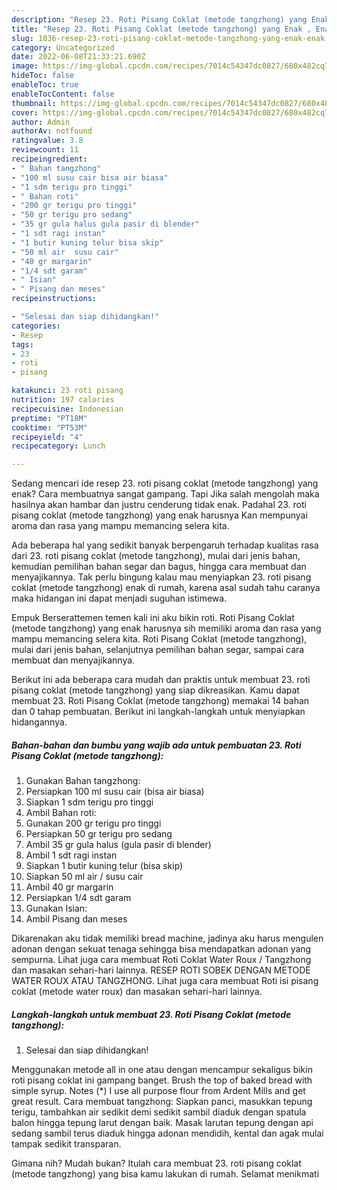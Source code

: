 ```yaml
---
description: "Resep 23. Roti Pisang Coklat (metode tangzhong) yang Enak , Enak"
title: "Resep 23. Roti Pisang Coklat (metode tangzhong) yang Enak , Enak"
slug: 1036-resep-23-roti-pisang-coklat-metode-tangzhong-yang-enak-enak
category: Uncategorized
date: 2022-06-08T21:33:21.690Z
image: https://img-global.cpcdn.com/recipes/7014c54347dc0827/680x482cq70/23-roti-pisang-coklat-metode-tangzhong-foto-resep-utama.jpg
hideToc: false
enableToc: true
enableTocContent: false
thumbnail: https://img-global.cpcdn.com/recipes/7014c54347dc0827/680x482cq70/23-roti-pisang-coklat-metode-tangzhong-foto-resep-utama.jpg
cover: https://img-global.cpcdn.com/recipes/7014c54347dc0827/680x482cq70/23-roti-pisang-coklat-metode-tangzhong-foto-resep-utama.jpg
author: Admin
authorAv: notfound
ratingvalue: 3.8
reviewcount: 11
recipeingredient:
- " Bahan tangzhong"
- "100 ml susu cair bisa air biasa"
- "1 sdm terigu pro tinggi"
- " Bahan roti"
- "200 gr terigu pro tinggi"
- "50 gr terigu pro sedang"
- "35 gr gula halus gula pasir di blender"
- "1 sdt ragi instan"
- "1 butir kuning telur bisa skip"
- "50 ml air  susu cair"
- "40 gr margarin"
- "1/4 sdt garam"
- " Isian"
- " Pisang dan meses"
recipeinstructions:

- "Selesai dan siap dihidangkan!"
categories:
- Resep
tags:
- 23
- roti
- pisang

katakunci: 23 roti pisang 
nutrition: 197 calories
recipecuisine: Indonesian
preptime: "PT18M"
cooktime: "PT53M"
recipeyield: "4"
recipecategory: Lunch

---
```



Sedang mencari ide resep 23. roti pisang coklat (metode tangzhong) yang enak? Cara membuatnya sangat gampang. Tapi Jika salah mengolah maka hasilnya akan hambar dan justru cenderung tidak enak. Padahal 23. roti pisang coklat (metode tangzhong) yang enak harusnya Kan mempunyai aroma dan rasa yang mampu memancing selera kita.


Ada beberapa hal yang sedikit banyak berpengaruh terhadap kualitas rasa dari 23. roti pisang coklat (metode tangzhong), mulai dari jenis bahan, kemudian pemilihan bahan segar dan bagus, hingga cara membuat dan menyajikannya. Tak perlu bingung kalau mau menyiapkan 23. roti pisang coklat (metode tangzhong) enak di rumah, karena asal sudah tahu caranya maka hidangan ini dapat menjadi suguhan istimewa.

Empuk Berserattemen temen kali ini aku bikin roti. Roti Pisang Coklat (metode tangzhong) yang enak harusnya sih memiliki aroma dan rasa yang mampu memancing selera kita. Roti Pisang Coklat (metode tangzhong), mulai dari jenis bahan, selanjutnya pemilihan bahan segar, sampai cara membuat dan menyajikannya.


Berikut ini ada beberapa cara mudah dan praktis untuk membuat 23. roti pisang coklat (metode tangzhong) yang siap dikreasikan. Kamu dapat membuat 23. Roti Pisang Coklat (metode tangzhong) memakai 14 bahan dan 0 tahap pembuatan. Berikut ini langkah-langkah untuk menyiapkan hidangannya.

<!--inarticleads1-->

##### Bahan-bahan dan bumbu yang wajib ada untuk pembuatan 23. Roti Pisang Coklat (metode tangzhong):

1. Gunakan  Bahan tangzhong:
1. Persiapkan 100 ml susu cair (bisa air biasa)
1. Siapkan 1 sdm terigu pro tinggi
1. Ambil  Bahan roti:
1. Gunakan 200 gr terigu pro tinggi
1. Persiapkan 50 gr terigu pro sedang
1. Ambil 35 gr gula halus (gula pasir di blender)
1. Ambil 1 sdt ragi instan
1. Siapkan 1 butir kuning telur (bisa skip)
1. Siapkan 50 ml air / susu cair
1. Ambil 40 gr margarin
1. Persiapkan 1/4 sdt garam
1. Gunakan  Isian:
1. Ambil  Pisang dan meses


Dikarenakan aku tidak memiliki bread machine, jadinya aku harus mengulen adonan dengan sekuat tenaga sehingga bisa mendapatkan adonan yang sempurna. Lihat juga cara membuat Roti Coklat Water Roux / Tangzhong dan masakan sehari-hari lainnya. RESEP ROTI SOBEK DENGAN METODE WATER ROUX ATAU TANGZHONG. Lihat juga cara membuat Roti isi pisang coklat (metode water roux) dan masakan sehari-hari lainnya. 

<!--inarticleads2-->

##### Langkah-langkah untuk membuat 23. Roti Pisang Coklat (metode tangzhong):


1. Selesai dan siap dihidangkan!

Menggunakan metode all in one atau dengan mencampur sekaligus bikin roti pisang coklat ini gampang banget. Brush the top of baked bread with simple syrup. Notes (*) I use all purpose flour from Ardent Mills and get great result. Cara membuat tangzhong: Siapkan panci, masukkan tepung terigu, tambahkan air sedikit demi sedikit sambil diaduk dengan spatula balon hingga tepung larut dengan baik. Masak larutan tepung dengan api sedang sambil terus diaduk hingga adonan mendidih, kental dan agak mulai tampak sedikit transparan. 

Gimana nih? Mudah bukan? Itulah cara membuat 23. roti pisang coklat (metode tangzhong) yang bisa kamu lakukan di rumah. Selamat menikmati
